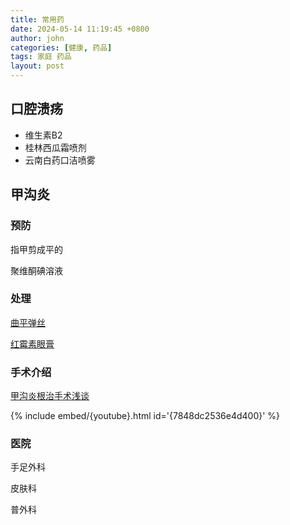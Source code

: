 ```yaml
---
title: 常用药
date: 2024-05-14 11:19:45 +0800
author: john
categories: [健康, 药品]
tags: 家庭 药品
layout: post
---
```


## 口腔溃疡

* 维生素B2
* 桂林西瓜霜喷剂
* 云南白药口洁喷雾


## 甲沟炎
### 预防

指甲剪成平的

聚维酮碘溶液

### 处理

[曲平弹丝](https://www.xiaohongshu.com/explore/658a69fe000000001a02b4ef)

[红霉素眼膏](https://www.xiaohongshu.com/explore/6515fea4000000001d03974c)


### 手术介绍

[甲沟炎根治手术浅谈](https://www.google.com/search?sca_esv=7848dc2536e4d400&sca_upv=1&q=%E7%94%B2%E6%B2%9F%E7%82%8E+%E6%89%8B%E6%9C%AF&tbm=vid&source=lnms&fbs=AEQNm0DYVld7NGDZ8Pi819Yg8r6em07j6rW9d2jUMtr8MB7htoxbI0iAKNRPykigVf3e9aputkbr8jzmN5LYbANOqrq5HYnx4MjtyMxZ94LvgeHWmGBcuWUoydKfNaoB5JMdZlMtXmg2De2y5O7nn-eTbNdYHsRiT1RQ-pB6qp3ejXJ5VpdCk5NA1Jug5hVR16L7F-A1C1p-4xpfp7qj2HsGNaipPZQOiw&sa=X&ved=2ahUKEwjA5Ke9y-qGAxVUs1YBHc9cAkwQ0pQJegQIEhAB&biw=1920&bih=922&dpr=2#fpstate=ive&vld=cid:f5209911,vid:KE8Vg8ESraA,st:0)

{% include embed/{youtube}.html id='{7848dc2536e4d400}' %}

### 医院

手足外科

皮肤科

普外科
